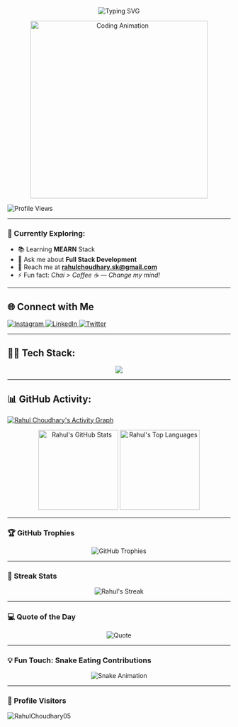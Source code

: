 <p align="center">
  <img src="https://readme-typing-svg.demolab.com/?lines=Hey+there!👋;Welcome+to+my+GitHub+Profile;I'm+Rahul+Choudhary;Full+Stack+Developer;Crafting+Dreams+into+Code!&font=Fira%20Code&center=true&width=700&height=50&duration=3000&pause=1000&color=50C878" alt="Typing SVG">
</p>

<p align="center">
  <img src="https://github.com/RahulChoudhary05/RahulChoudhary05/assets/animation.gif" alt="Coding Animation" width="400">
</p>

<p align="left"> 
  <img src="https://komarev.com/ghpvc/?username=RahulChoudhary05&label=Profile%20views&color=0e75b6&style=flat" alt="Profile Views" /> 
</p>

---

### 🌱 Currently Exploring:
- 📚 Learning **MEARN** Stack
- 💬 Ask me about **Full Stack Development**
- 📧 Reach me at **rahulchoudhary.sk@gmail.com**
- ⚡ Fun fact: *Chai > Coffee ☕ — Change my mind!*

---

## 🌐 Connect with Me
<p align="left">
  <a href="https://instagram.com/krahul_21">
    <img src="https://img.shields.io/badge/Instagram-%23E4405F.svg?style=for-the-badge&logo=Instagram&logoColor=white" alt="Instagram"/>
  </a>
  <a href="https://www.linkedin.com/in/rahulchoudhary210505/">
    <img src="https://img.shields.io/badge/LinkedIn-%230077B5.svg?style=for-the-badge&logo=linkedin&logoColor=white" alt="LinkedIn"/>
  </a>
  <a href="https://x.com/krahul_21">
    <img src="https://img.shields.io/badge/X-black.svg?style=for-the-badge&logo=X&logoColor=white" alt="Twitter"/>
  </a>
</p>

---

## 🧑‍💻 Tech Stack:
<p align="center">
  <img src="https://skillicons.dev/icons?i=html,css,js,react,nextjs,nodejs,express,mongodb,tailwind,git,github,vscode,postman,canva" />
</p>

---

## 📊 GitHub Activity:
[![Rahul Choudhary's Activity Graph](https://github-readme-activity-graph.vercel.app/graph?username=RahulChoudhary05&bg_color=0D1117&color=50C878&line=6AD4DD&point=FFFFFF&area=true&hide_border=true)](https://github.com/RahulChoudhary05)

<div align="center">
  <img height="180em" src="https://github-readme-stats.vercel.app/api?username=RahulChoudhary05&show_icons=true&theme=tokyonight&hide_border=true&bg_color=0D1117&ring_color=50C878&title_color=50C878&icon_color=50C878" alt="Rahul's GitHub Stats" />
  <img height="180em" src="https://github-readme-stats.vercel.app/api/top-langs/?username=RahulChoudhary05&layout=compact&theme=tokyonight&hide_border=true&bg_color=0D1117&title_color=50C878" alt="Rahul's Top Languages" />
</div>

---

### 🏆 GitHub Trophies
<p align="center">
  <img src="https://github-profile-trophy.vercel.app/?username=RahulChoudhary05&theme=radical&no-frame=true&margin-w=4" alt="GitHub Trophies" />
</p>

---

### 🚀 Streak Stats
<p align="center">
  <img src="https://github-readme-streak-stats.herokuapp.com/?user=RahulChoudhary05&theme=tokyonight&hide_border=true&ring=50C878&fire=50C878" alt="Rahul's Streak" />
</p>

---

### 💻 Quote of the Day
<p align="center">
  <img src="https://quotes-github-readme.vercel.app/api?type=horizontal&theme=tokyonight" alt="Quote">
</p>

---

### 💡 Fun Touch: Snake Eating Contributions
<p align="center">
  <img src="https://raw.githubusercontent.com/RahulChoudhary05/RahulChoudhary05/output/github-contribution-grid-snake.svg" alt="Snake Animation">
</p>

---

### 🎨 Profile Visitors
<p align="left"> <img src="https://komarev.com/ghpvc/?username=RahulChoudhary05&label=Profile%20views&color=0e75b6&style=flat" alt="RahulChoudhary05" /> </p>
